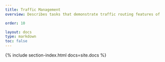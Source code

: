```yaml
---
title: Traffic Management
overview: Describes tasks that demonstrate traffic routing features of Istio service mesh.

order: 10

layout: docs
type: markdown
toc: false
---
```


{% include section-index.html docs=site.docs %}
